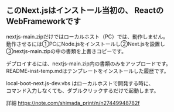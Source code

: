 ## このNext.jsはインストール当初の、  ReactのWebFrameworkです

nextjs-main.zipだけではローカルホスト（PC）では、動作しません。  
動作させるには①PCにNode.jsをインストールし②Next.jsを設置し  
③nextjs-main.zipの中の書類を上書きコピーです。

デプロイするには、nextjs-main.zip内の書類のみをアップロードです。  
README-inst-temp.mdはテンプレートをインストールした履歴です。

local-boot-next.js-dev.vbs はローカルホストで開発する時に、  
コマンド入力しなくても、ダブルクリックするだけで起動します。

詳細 https://note.com/shimada_print/n/n27449948782f
